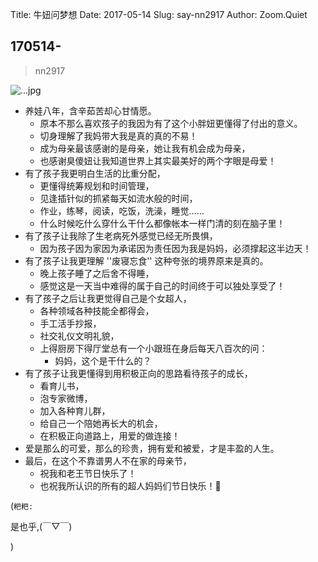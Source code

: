 Title: 牛妞问梦想
Date: 2017-05-14
Slug: say-nn2917
Author: Zoom.Quiet


## 170514-
> nn2917


![...jpg](http://zoomquiet.qiniucdn.com/niuniu-albums/nn2017/170514-nn2917.jpeg?imageView2/2/w/360)


- 养娃八年，含辛茹苦却心甘情愿。
    + 原本不那么喜欢孩子的我因为有了这个小胖妞更懂得了付出的意义。
    + 切身理解了我妈带大我是真的真的不易！
    + 成为母亲最该感谢的是母亲，她让我有机会成为母亲，
    + 也感谢臭傻妞让我知道世界上其实最美好的两个字眼是母爱！
- 有了孩子我更明白生活的比重分配，
    + 更懂得统筹规划和时间管理，
    + 见逢插针似的抓紧每天如流水般的时间，
    + 作业，练琴，阅读，吃饭，洗澡，睡觉……
    + 什么时候吃什么穿什么干什么都像帐本一样门清的刻在脑子里！
- 有了孩子让我除了生老病死外感觉已经无所畏惧，
    + 因为孩子因为家因为承诺因为责任因为我是妈妈，必须撑起这半边天！
- 有了孩子让我更理解 ''废寝忘食'' 这种夸张的境界原来是真的。
    + 晚上孩子睡了之后舍不得睡，
    + 感觉这是一天当中难得的属于自己的时间终于可以独处享受了！
- 有了孩子之后让我更觉得自己是个女超人，
    + 各种领域各种技能全都得会，
    + 手工活手抄报，
    + 社交礼仪文明礼貌，
    + 上得厨房下得厅堂总有一个小跟班在身后每天八百次的问：
        * 妈妈，这个是干什么的？
- 有了孩子让我更懂得到用积极正向的思路看待孩子的成长，
    + 看育儿书，
    + 泡专家微博，
    + 加入各种育儿群，
    + 给自己一个陪她再长大的机会，
    + 在积极正向道路上，用爱的做连接！
- 爱是那么的可爱，那么的珍贵，拥有爱和被爱，才是丰盈的人生。
- 最后，在这个不靠谱男人不在家的母亲节，
    + 祝我和老王节日快乐了！
    + 也祝我所认识的所有的超人妈妈们节日快乐！🎊


(`粑粑:` 

是也乎,(￣▽￣)


)
